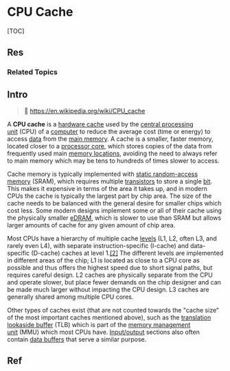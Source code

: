# CPU Cache

[TOC]



## Res
### Related Topics



## Intro
> 🔗 https://en.wikipedia.org/wiki/CPU_cache

A **CPU cache** is a [hardware cache](https://en.wikipedia.org/wiki/Hardware_cache "Hardware cache") used by the [central processing unit](https://en.wikipedia.org/wiki/Central_processing_unit "Central processing unit") (CPU) of a [computer](https://en.wikipedia.org/wiki/Computer "Computer") to reduce the average cost (time or energy) to access [data](https://en.wikipedia.org/wiki/Data_\(computer_science\) "Data (computer science)") from the [main memory](https://en.wikipedia.org/wiki/Main_memory "Main memory"). A cache is a smaller, faster memory, located closer to a [processor core](https://en.wikipedia.org/wiki/Processor_core "Processor core"), which stores copies of the data from frequently used main [memory locations](https://en.wikipedia.org/wiki/Memory_location "Memory location"), avoiding the need to always refer to main memory which may be tens to hundreds of times slower to access.

Cache memory is typically implemented with [static random-access memory](https://en.wikipedia.org/wiki/Static_random-access_memory "Static random-access memory") (SRAM), which requires multiple [transistors](https://en.wikipedia.org/wiki/Transistor "Transistor") to store a single [bit](https://en.wikipedia.org/wiki/Bit "Bit"). This makes it expensive in terms of the area it takes up, and in modern CPUs the cache is typically the largest part by chip area. The size of the cache needs to be balanced with the general desire for smaller chips which cost less. Some modern designs implement some or all of their cache using the physically smaller [eDRAM](https://en.wikipedia.org/wiki/EDRAM "EDRAM"), which is slower to use than SRAM but allows larger amounts of cache for any given amount of chip area.

Most CPUs have a hierarchy of multiple cache [levels](https://en.wikipedia.org/wiki/CPU_cache#MULTILEVEL) (L1, L2, often L3, and rarely even L4), with separate instruction-specific (I-cache) and data-specific (D-cache) caches at level 1.[[2]](https://en.wikipedia.org/wiki/CPU_cache#cite_note-2) The different levels are implemented in different areas of the chip; L1 is located as close to a CPU core as possible and thus offers the highest speed due to short signal paths, but requires careful design. L2 caches are physically separate from the CPU and operate slower, but place fewer demands on the chip designer and can be made much larger without impacting the CPU design. L3 caches are generally shared among multiple CPU cores.

Other types of caches exist (that are not counted towards the "cache size" of the most important caches mentioned above), such as the [translation lookaside buffer](https://en.wikipedia.org/wiki/Translation_lookaside_buffer "Translation lookaside buffer") (TLB) which is part of the [memory management unit](https://en.wikipedia.org/wiki/Memory_management_unit "Memory management unit") (MMU) which most CPUs have. [Input/output](https://en.wikipedia.org/wiki/Input/output "Input/output") sections also often contain [data buffers](https://en.wikipedia.org/wiki/Data_buffer "Data buffer") that serve a similar purpose.



## Ref

